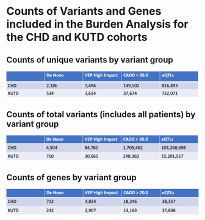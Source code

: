 # Counts of Variants and Genes included in the Burden Analysis for the CHD and KUTD cohorts 


## Counts of unique variants by variant group
![](https://github.com/TaylorResearchLab/CFDIKG/blob/master/HuBMAP_KF_partnership/figures/variant_stats/variant_stats_unique.png)

## Counts of total variants (includes all patients) by variant group
![](https://github.com/TaylorResearchLab/CFDIKG/blob/master/HuBMAP_KF_partnership/figures/variant_stats/variant_stats_total.png)

## Counts of genes by variant group
![](https://github.com/TaylorResearchLab/CFDIKG/blob/master/HuBMAP_KF_partnership/figures/variant_stats/variant_stats_genes.png)
